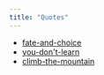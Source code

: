 ```yaml
---
title: "Quotes"
---
```


- [fate-and-choice](quotes/fate-and-choice.md)
- [you-don't-learn](quotes/you-don't-learn.md)
- [climb-the-mountain](quotes/climb-the-mountain.md)
